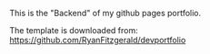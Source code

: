 This is the "Backend" of my github pages portfolio.

The template is downloaded from: https://github.com/RyanFitzgerald/devportfolio
